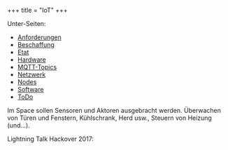 +++
title = "IoT"
+++

Unter-Seiten:

* [Anforderungen](anforderungen/)
* [Beschaffung](beschaffung/)
* [Etat](etat/)
* [Hardware](hardware/)
* [MQTT-Topics](mqtt-topics/)
* [Netzwerk](netzwerk/)
* [Nodes](nodes/)
* [Software](software/)
* [ToDo](todo/)

<!-- {{https://flipdot.org/blog/uploads/IoD.jpg|Internet of Dings!}} -->

Im Space sollen Sensoren und Aktoren ausgebracht werden. Überwachen von
Türen und Fenstern, Kühlschrank, Herd usw., Steuern von Heizung
(und...).

Lightning Talk Hackover 2017: <!-- <attachment:Hackover-IoD.zip> -->
